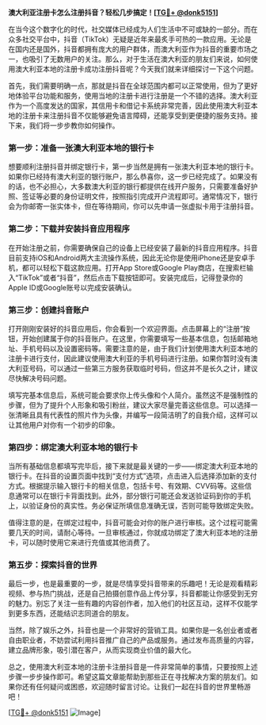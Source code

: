 **澳大利亚注册卡怎么注册抖音？轻松几步搞定！[[TG💪+ @donk5151](https://t.me/s/donk5151)]**

在当今这个数字化的时代，社交媒体已经成为人们生活中不可或缺的一部分。而在众多社交平台中，抖音（TikTok）无疑是近年来最炙手可热的一款应用。无论是在国内还是国外，抖音都拥有庞大的用户群体，而澳大利亚作为抖音的重要市场之一，也吸引了无数用户的关注。那么，对于生活在澳大利亚的朋友们来说，如何使用澳大利亚本地的注册卡成功注册抖音呢？今天我们就来详细探讨一下这个问题。

首先，我们需要明确一点，那就是抖音在全球范围内都可以正常使用，但为了更好地体验平台功能和服务，使用当地的注册卡进行注册是一个不错的选择。澳大利亚作为一个高度发达的国家，其信用卡和借记卡系统非常完善，因此使用澳大利亚本地的注册卡来注册抖音不仅能够避免语言障碍，还能享受到更便捷的服务支持。接下来，我们将一步步教你如何操作。

### 第一步：准备一张澳大利亚本地的银行卡

想要顺利注册抖音并绑定银行卡，第一步当然是拥有一张澳大利亚本地的银行卡。如果你已经持有澳大利亚的银行账户，那么恭喜你，这一步已经完成了。如果没有的话，也不必担心，大多数澳大利亚的银行都提供在线开户服务，只需要准备好护照、签证等必要的身份证明文件，按照指引完成开户流程即可。通常情况下，银行会为你邮寄一张实体卡，但在等待期间，你可以先申请一张虚拟卡用于注册抖音。

### 第二步：下载并安装抖音应用程序

在开始注册之前，你需要确保自己的设备上已经安装了最新的抖音应用程序。抖音目前支持iOS和Android两大主流操作系统，因此无论你是使用iPhone还是安卓手机，都可以轻松下载这款应用。打开App Store或Google Play商店，在搜索栏输入“TikTok”或者“抖音”，然后点击下载按钮即可。安装完成后，记得登录你的Apple ID或Google账号以完成安装确认。

### 第三步：创建抖音账户

打开刚刚安装好的抖音应用后，你会看到一个欢迎界面。点击屏幕上的“注册”按钮，开始创建属于你的抖音账户。在这里，你需要填写一些基本信息，包括邮箱地址、手机号码以及设置密码等。需要注意的是，由于我们计划使用澳大利亚本地的注册卡进行支付，因此建议使用澳大利亚的手机号码进行注册。如果你暂时没有澳大利亚号码，可以通过一些第三方服务获取临时号码，但这并不是长久之计，建议尽快解决号码问题。

填写完基本信息后，系统可能会要求你上传头像和个人简介。虽然这不是强制性的步骤，但为了提升个人形象和吸引粉丝，建议大家尽量完善这些信息。可以选择一张清晰且具有代表性的照片作为头像，并编写一段简洁明了的自我介绍，这样可以让其他用户对你有一个初步的印象。

### 第四步：绑定澳大利亚本地的银行卡

当所有基础信息都填写完毕后，接下来就是最关键的一步——绑定澳大利亚本地的银行卡。在抖音的设置页面中找到“支付方式”选项，点击进入后选择添加新的支付方式。根据提示输入银行卡的相关信息，包括卡号、有效期、CVV码等。这些信息通常可以在银行卡背面找到。此外，部分银行可能还会发送验证码到你的手机上，以验证身份的真实性。务必保证所填信息准确无误，否则可能导致绑定失败。

值得注意的是，在绑定过程中，抖音可能会对你的账户进行审核。这个过程可能需要几天的时间，请耐心等待。一旦审核通过，你就成功绑定了澳大利亚本地的注册卡，可以随时使用它来进行充值或其他消费了。

### 第五步：探索抖音的世界

最后一步，也是最重要的一步，就是尽情享受抖音带来的乐趣吧！无论是观看精彩视频、参与热门挑战，还是自己拍摄创意作品上传分享，抖音都能让你感受到无穷的魅力。别忘了关注一些有趣的内容创作者，加入他们的社区互动，这样不仅能学到更多东西，还能结识志同道合的朋友。

当然，除了娱乐之外，抖音也是一个非常好的营销工具。如果你是一名创业者或者自由职业者，不妨尝试利用抖音推广自己的产品或服务。通过发布高质量的内容，建立品牌形象，吸引潜在客户，从而实现商业价值的最大化。

总之，使用澳大利亚本地的注册卡注册抖音是一件非常简单的事情，只要按照上述步骤一步步操作即可。希望这篇文章能帮助到那些正在寻找解决方案的朋友们。如果你还有任何疑问或困惑，欢迎随时留言讨论。让我们一起在抖音的世界里畅游吧！

[[TG💪+ @donk5151](https://t.me/s/donk5151) ![Image](https://i.postimg.cc/rwNCRYN7/Snipaste-2025-04-30-17-27-05.png)]